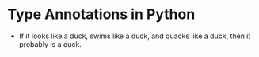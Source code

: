 # Type Annotations in Python

- If it looks like a duck, swims like a duck, and quacks like a duck, then it probably is a duck.